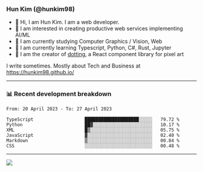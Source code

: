 ### Hun Kim (@hunkim98)

- 👋 Hi, I am Hun Kim. I am a web developer. 
- 🤔 I am interested in creating productive web services implementing AI/ML
- 🔭 I am currently studying Computer Graphics / Vision, Web 
- 🌱 I am currently learning Typescript, Python, C#, Rust, Jupyter
- 🎨 I am the creator of [dotting](hunkim98.github.io/dotting), a React component library for pixel art

I write sometimes. Mostly about Tech and Business at https://hunkim98.github.io/

---
### 📊 Recent development breakdown
<!--START_SECTION:waka-->

```text
From: 20 April 2023 - To: 27 April 2023

TypeScript                   ████████████████████░░░░░   79.72 %
Python                       ██▓░░░░░░░░░░░░░░░░░░░░░░   10.17 %
XML                          █▒░░░░░░░░░░░░░░░░░░░░░░░   05.75 %
JavaScript                   ▓░░░░░░░░░░░░░░░░░░░░░░░░   02.40 %
Markdown                     ▒░░░░░░░░░░░░░░░░░░░░░░░░   00.84 %
CSS                          ░░░░░░░░░░░░░░░░░░░░░░░░░   00.48 %
```

<!--END_SECTION:waka-->
---

<!-- <div align='center'> -->
  <img align="center" src="https://github-readme-stats.vercel.app/api?username=hunkim98&theme=dark&show_icons=true"/>
<!-- </div> -->
<!--
**hunkim98/hunkim98** is a ✨ _special_ ✨ repository because its `README.md` (this file) appears on your GitHub profile.

Here are some ideas to get you started:

- 🔭 I’m currently working on ...
- 🌱 I’m currently learning ...
- 👯 I’m looking to collaborate on ...
- 🤔 I’m looking for help with ...
- 💬 Ask me about ...
- 📫 How to reach me: ...
- 😄 Pronouns: ...
- ⚡ Fun fact: ...
-->
